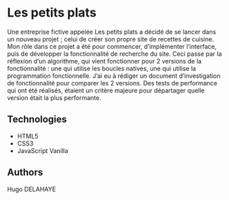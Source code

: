 # Les petits plats
Une entreprise fictive appelée Les petits plats a décidé de se lancer dans un nouveau projet ; celui de créer son propre site de recettes de cuisine. Mon rôle dans ce projet a été pour commencer, d’implémenter l’interface, puis de développer la fonctionnalité de recherche du site. Ceci passe par la réflexion d’un algorithme, qui vient fonctionner pour 2 versions de la fonctionnalité : une qui utilise les boucles natives, une qui utilise la programmation fonctionnelle. J’ai eu à rédiger un document d’investigation de fonctionnalité pour comparer les 2 versions. Des tests de performance qui ont été réalisés, étaient un critère majeure pour départager quelle version était la plus performante.

## Technologies
- HTML5
- CSS3
- JavaScript Vanilla

## Authors
Hugo DELAHAYE

